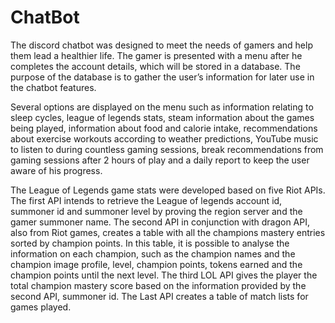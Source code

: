 # ChatBot

The discord chatbot was designed to meet the needs of gamers and help them lead a healthier life. The gamer is presented with a menu after he completes the account details, which will be stored in a database. The purpose of the database is to gather the user’s information for later use in the chatbot features.

Several options are displayed on the menu such as information relating to sleep cycles, league of legends stats, steam information about the games being played, information about food and calorie intake, recommendations about exercise workouts according to weather predictions, YouTube music to listen to during countless gaming sessions, break recommendations from gaming sessions after 2 hours of play and a daily report to keep the user aware of his progress.

The League of Legends game stats were developed based on five Riot APIs. The first API intends to retrieve the League of legends account id, summoner id and summoner level by proving the region server and the gamer summoner name. The second API in conjunction with dragon API, also from Riot games, creates a table with all the champions mastery entries sorted by champion points. In this table, it is possible to analyse the information on each champion, such as the champion names and the champion image profile, level, champion points, tokens earned and the champion points until the next level. The third LOL API gives the player the total champion mastery score based on the information provided by the second API, summoner id. The Last API creates a table of match lists for games played.
